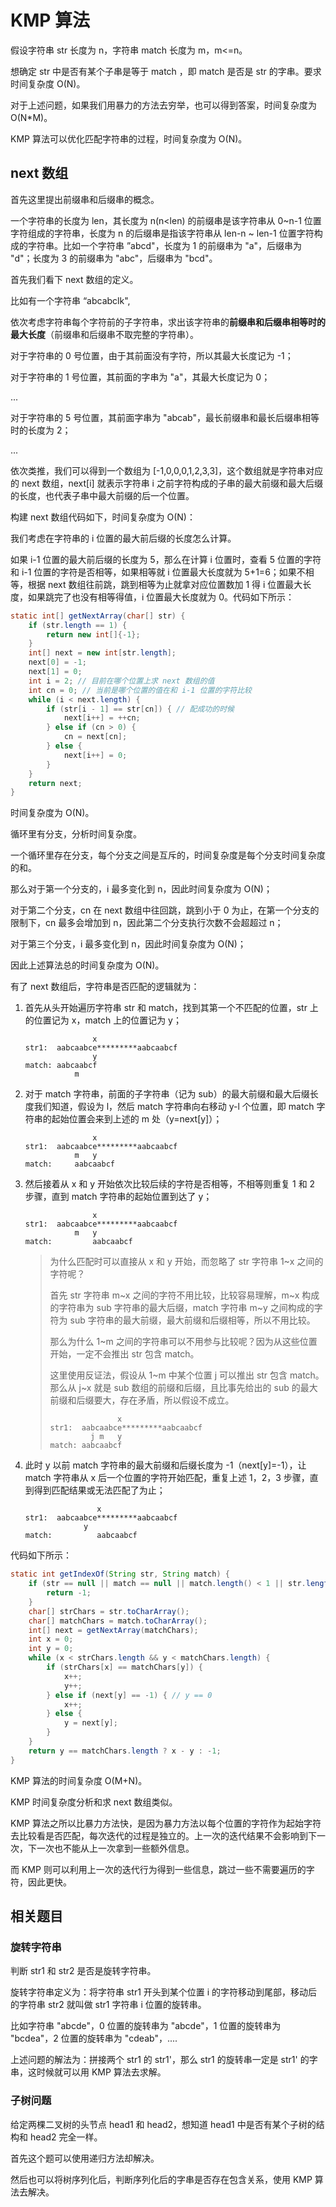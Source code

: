 # KMP 算法

假设字符串 str 长度为 n，字符串 match 长度为 m，m<=n。

想确定 str 中是否有某个子串是等于 match ，即 match 是否是 str 的字串。要求时间复杂度 O(N)。

对于上述问题，如果我们用暴力的方法去穷举，也可以得到答案，时间复杂度为 O(N*M)。

KMP 算法可以优化匹配字符串的过程，时间复杂度为 O(N)。

## next 数组

首先这里提出前缀串和后缀串的概念。

一个字符串的长度为 len，其长度为 n(n<len) 的前缀串是该字符串从 0~n-1 位置字符组成的字符串，长度为 n 的后缀串是指该字符串从  len-n ~ len-1 位置字符构成的字符串。比如一个字符串 ”abcd"，长度为 1 的前缀串为 "a"，后缀串为 "d"；长度为 3 的前缀串为 "abc"，后缀串为 "bcd"。

首先我们看下 next 数组的定义。

比如有一个字符串 “abcabclk",

依次考虑字符串每个字符前的子字符串，求出该字符串的**前缀串和后缀串相等时的最大长度**（前缀串和后缀串不取完整的字符串）。

对于字符串的 0 号位置，由于其前面没有字符，所以其最大长度记为 -1；

对于字符串的 1 号位置，其前面的字串为 "a"，其最大长度记为 0；

...

对于字符串的 5 号位置，其前面字串为 "abcab"，最长前缀串和最长后缀串相等时的长度为 2；

...

依次类推，我们可以得到一个数组为 [-1,0,0,0,1,2,3,3]，这个数组就是字符串对应的 next 数组，next[i] 就表示字符串 i 之前字符构成的子串的最大前缀和最大后缀的长度，也代表子串中最大前缀的后一个位置。



构建 next 数组代码如下，时间复杂度为 O(N)：



我们考虑在字符串的 i 位置的最大前后缀的长度怎么计算。

如果 i-1 位置的最大前后缀的长度为 5，那么在计算 i 位置时，查看 5 位置的字符和 i-1 位置的字符是否相等，如果相等就 i 位置最大长度就为 5+1=6；如果不相等，根据 next 数组往前跳，跳到相等为止就拿对应位置数加 1 得 i 位置最大长度，如果跳完了也没有相等得值，i 位置最大长度就为 0。代码如下所示：

```java
static int[] getNextArray(char[] str) {
    if (str.length == 1) {
        return new int[]{-1};
    }
    int[] next = new int[str.length];
    next[0] = -1;
    next[1] = 0;
    int i = 2; // 目前在哪个位置上求 next 数组的值
    int cn = 0; // 当前是哪个位置的值在和 i-1 位置的字符比较
    while (i < next.length) {
        if (str[i - 1] == str[cn]) { // 配成功的时候
            next[i++] = ++cn;
        } else if (cn > 0) {
            cn = next[cn];
        } else {
            next[i++] = 0;
        }
    }
    return next;
}
```

时间复杂度为 O(N)。

循环里有分支，分析时间复杂度。

一个循环里存在分支，每个分支之间是互斥的，时间复杂度是每个分支时间复杂度的和。

那么对于第一个分支的，i 最多变化到 n，因此时间复杂度为 O(N)；

对于第二个分支，cn 在 next 数组中往回跳，跳到小于 0 为止，在第一个分支的限制下，cn 最多会增加到 n，因此第二个分支执行次数不会超超过 n；

对于第三个分支，i 最多变化到 n，因此时间复杂度为 O(N)；

因此上述算法总的时间复杂度为 O(N)。



有了 next 数组后，字符串是否匹配的逻辑就为：

1. 首先从头开始遍历字符串 str 和 match，找到其第一个不匹配的位置，str 上的位置记为 x，match 上的位置记为 y；

   ```
                  x
   str1:  aabcaabce*********aabcaabcf
                  y
   match: aabcaabcf
              m
   ```

2. 对于 match 字符串，前面的子字符串（记为 sub）的最大前缀和最大后缀长度我们知道，假设为 l，然后 match 字符串向右移动 y-l 个位置，即 match 字符串的起始位置会来到上述的 m 处（y=next[y]）；

   ```
                  x
   str1:  aabcaabce*********aabcaabcf
              m   y
   match:     aabcaabcf
   ```

3. 然后接着从 x 和 y 开始依次比较后续的字符是否相等，不相等则重复 1 和 2 步骤，直到 match 字符串的起始位置到达了 y；

   ```
                  x
   str1:  aabcaabce*********aabcaabcf
              m   y
   match:         aabcaabcf 
   ```

   > 为什么匹配时可以直接从 x 和 y 开始，而忽略了 str 字符串 1~x 之间的字符呢？
   >
   > 首先 str 字符串 m~x 之间的字符不用比较，比较容易理解，m~x 构成的字符串为 sub 字符串的最大后缀，match 字符串 m~y 之间构成的字符为 sub 字符串的最大前缀，最大前缀和后缀相等，所以不用比较。
   >
   > 那么为什么 1~m 之间的字符串可以不用参与比较呢？因为从这些位置开始，一定不会推出 str 包含 match。
   >
   > 这里使用反证法，假设从 1~m 中某个位置 j 可以推出  str 包含 match。那么从 j~x 就是 sub 数组的前缀和后缀，且比事先给出的 sub 的最大前缀和后缀要大，存在矛盾，所以假设不成立。
   >
   > ```
   >                x
   > str1:  aabcaabce*********aabcaabcf
   >          j m   y      
   > match: aabcaabcf 
   > ```

4. 此时 y 以前 match 字符串的最大前缀和后缀长度为 -1（next[y]=-1），让 match 字符串从 x 后一个位置的字符开始匹配，重复上述 1，2，3 步骤，直到得到匹配结果或无法匹配了为止；

   ```
                   x
   str1:  aabcaabce*********aabcaabcf
   				y	
   match:          aabcaabcf
   ```

代码如下所示：

```java
static int getIndexOf(String str, String match) {
    if (str == null || match == null || match.length() < 1 || str.length() < match.length()) {
        return -1;
    }
    char[] strChars = str.toCharArray();
    char[] matchChars = match.toCharArray();
    int[] next = getNextArray(matchChars);
    int x = 0;
    int y = 0;
    while (x < strChars.length && y < matchChars.length) {
        if (strChars[x] == matchChars[y]) {
            x++;
            y++;
        } else if (next[y] == -1) { // y == 0
            x++;
        } else {
            y = next[y];
        }
    }
    return y == matchChars.length ? x - y : -1;
}
```

KMP 算法的时间复杂度 O(M+N)。

KMP 时间复杂度分析和求 next  数组类似。



KMP 算法之所以比暴力方法快，是因为暴力方法以每个位置的字符作为起始字符去比较看是否匹配，每次迭代的过程是独立的。上一次的迭代结果不会影响到下一次，下一次也不能从上一次拿到一些额外信息。

而 KMP 则可以利用上一次的迭代行为得到一些信息，跳过一些不需要遍历的字符，因此更快。



## 相关题目

### 旋转字符串

判断 str1 和 str2 是否是旋转字符串。

旋转字符串定义为：将字符串 str1 开头到某个位置 i 的字符移动到尾部，移动后的字符串 str2 就叫做 str1 字符串 i 位置的旋转串。

比如字符串 "abcde"，0 位置的旋转串为 "abcde"，1 位置的旋转串为 "bcdea"，2 位置的旋转串为 "cdeab"，....

上述问题的解法为：拼接两个 str1 的 str1'，那么 str1 的旋转串一定是 str1' 的字串，这时候就可以用 KMP 算法去求解。

### 子树问题

给定两棵二叉树的头节点 head1 和 head2，想知道 head1 中是否有某个子树的结构和 head2 完全一样。

首先这个题可以使用递归方法却解决。

然后也可以将树序列化后，判断序列化后的字串是否存在包含关系，使用 KMP 算法去解决。










